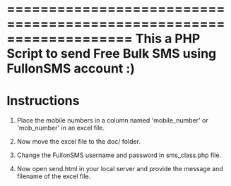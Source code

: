 ===================================================================
This a PHP Script to send Free Bulk SMS using FullonSMS account :) 
====================================================================
Instructions
============
1) Place the mobile numbers in a column named 'mobile_number' or 'mob_number' in an excel file.

2) Now move the excel file to the doc/ folder.

3) Change the FullonSMS username and password in sms_class.php file.

4) Now open send.html in your local server and provide the message and filename of the excel file.

